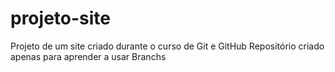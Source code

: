 # projeto-site
 Projeto de um site criado durante o curso de Git e GitHub
 Repositório criado apenas para aprender a usar Branchs 
